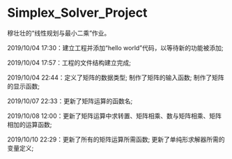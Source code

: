 # Simplex_Solver_Project
 穆壮壮的“线性规划与最小二乘”作业。

2019/10/04 17:30：建立工程并添加“hello world”代码，以等待新的功能被添加;

2019/10/04 17:57：工程的文件结构建立完成;

2019/10/04 22:44：定义了矩阵的数据类型; 制作了矩阵的输入函数; 制作了矩阵的显示函数;

2019/10/07 22:33：更新了矩阵运算的函数名;

2019/10/08 12:00：更新了矩阵运算中求转置、矩阵相乘、数与矩阵相乘、矩阵相加的运算函数;

2019/10/10 22:29：更新了所有的矩阵运算所需函数; 更新了单纯形求解器所需的变量定义;